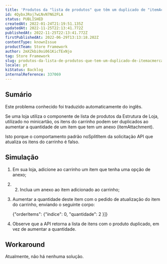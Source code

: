 ```yaml
---
title: 'Produtos da "lista de produtos" que têm um duplicado de "itemAcmercadoria" quando a quantidade é aumentada'
id: 4QybxJRoj7wLNvN7NG2FLA
status: PUBLISHED
createdAt: 2022-01-24T21:19:51.135Z
updatedAt: 2022-11-25T22:13:41.772Z
publishedAt: 2022-11-25T22:13:41.772Z
firstPublishedAt: 2022-06-29T13:13:18.202Z
contentType: knownIssue
productTeam: Store Framework
author: 2mXZkbi0oi061KicTExNjo
tag: Store Framework
slug: produtos-da-lista-de-produtos-que-tem-um-duplicado-de-itemacmercadoria-quando-a-quantidade-e-aumentada
locale: pt
kiStatus: Backlog
internalReference: 337069
---
```


## Sumário

<div class="alert alert-info">
  <p>Este problema conhecido foi traduzido automaticamente do inglês.</p>
</div>


Se uma loja utiliza o componente de lista de produtos da Estrutura de Loja, utilizado no minicartão, os itens do carrinho podem ser duplicados ao aumentar a quantidade de um item que tem um anexo (itemAttachment).

Isto porque o comportamento padrão noSplitItem da solicitação API que atualiza os itens do carrinho é falso.



## Simulação



1. Em sua loja, adicione ao carrinho um item que tenha uma opção de anexo;
2. 2. Inclua um anexo ao item adicionado ao carrinho;
3. Aumentar a quantidade deste item com o pedido de atualização do item do carrinho, enviando o seguinte corpo:

    {"orderItems": {"índice": 0, "quantidade": 2 }]}

4. Observe que a API retorna a lista de itens com o produto duplicado, em vez de aumentar a quantidade.



## Workaround


Atualmente, não há nenhuma solução.


